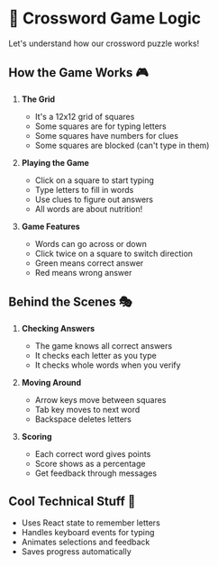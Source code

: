 # 🎯 Crossword Game Logic

Let's understand how our crossword puzzle works!

## How the Game Works 🎮

1. **The Grid**
   - It's a 12x12 grid of squares
   - Some squares are for typing letters
   - Some squares have numbers for clues
   - Some squares are blocked (can't type in them)

2. **Playing the Game**
   - Click on a square to start typing
   - Type letters to fill in words
   - Use clues to figure out answers
   - All words are about nutrition!

3. **Game Features**
   - Words can go across or down
   - Click twice on a square to switch direction
   - Green means correct answer
   - Red means wrong answer

## Behind the Scenes 🎭

1. **Checking Answers**
   - The game knows all correct answers
   - It checks each letter as you type
   - It checks whole words when you verify

2. **Moving Around**
   - Arrow keys move between squares
   - Tab key moves to next word
   - Backspace deletes letters

3. **Scoring**
   - Each correct word gives points
   - Score shows as a percentage
   - Get feedback through messages

## Cool Technical Stuff 🔧

- Uses React state to remember letters
- Handles keyboard events for typing
- Animates selections and feedback
- Saves progress automatically